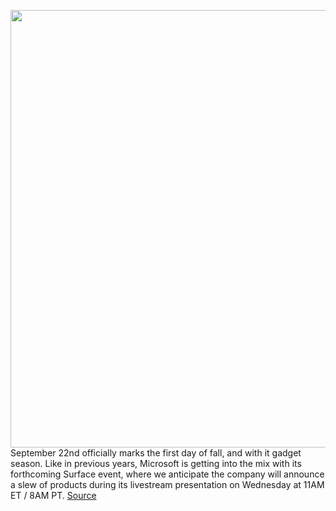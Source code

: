 <img src='https://cdn.vox-cdn.com/thumbor/Llua37qZXvBGAkccLHuzyDuVGs0=/0x0:1278x719/1200x800/filters:focal(537x258:741x462)/cdn.vox-cdn.com/uploads/chorus_image/image/69884609/microsoft_surface_event_invite.0.png' width='700px' /><br/>
September 22nd officially marks the first day of fall, and with it gadget season. Like in previous years, Microsoft is getting into the mix with its forthcoming Surface event, where we anticipate the company will announce a slew of products during its livestream presentation on Wednesday at 11AM ET / 8AM PT.
<a href='https://www.theverge.com/22683714/microsoft-surface-event-announcements-news-products'> Source <a/>